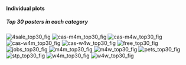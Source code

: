 <h4>Individual plots</h4>

<h5>Top 30 posters in each category</h5>

![4sale_top30_fig](https://github.com/markedwinharvey/cl_scraper/blob/master/data/figs/indiv/4sale_top30_fig.png)
![cas-m4m_top30_fig](https://github.com/markedwinharvey/cl_scraper/blob/master/data/figs/indiv/cas-m4m_top30_fig.png)
![cas-m4w_top30_fig](https://github.com/markedwinharvey/cl_scraper/blob/master/data/figs/indiv/cas-m4w_top30_fig.png)
![cas-w4m_top30_fig](https://github.com/markedwinharvey/cl_scraper/blob/master/data/figs/indiv/cas-w4m_top30_fig.png)
![cas-w4w_top30_fig](https://github.com/markedwinharvey/cl_scraper/blob/master/data/figs/indiv/cas-w4w_top30_fig.png)
![free_top30_fig](https://github.com/markedwinharvey/cl_scraper/blob/master/data/figs/indiv/free_top30_fig.png)
![jobs_top30_fig](https://github.com/markedwinharvey/cl_scraper/blob/master/data/figs/indiv/jobs_top30_fig.png)
![m4m_top30_fig](https://github.com/markedwinharvey/cl_scraper/blob/master/data/figs/indiv/m4m_top30_fig.png)
![m4w_top30_fig](https://github.com/markedwinharvey/cl_scraper/blob/master/data/figs/indiv/m4w_top30_fig.png)
![pets_top30_fig](https://github.com/markedwinharvey/cl_scraper/blob/master/data/figs/indiv/pets_top30_fig.png)
![stp_top30_fig](https://github.com/markedwinharvey/cl_scraper/blob/master/data/figs/indiv/stp_top30_fig.png)
![w4m_top30_fig](https://github.com/markedwinharvey/cl_scraper/blob/master/data/figs/indiv/w4m_top30_fig.png)
![w4w_top30_fig](https://github.com/markedwinharvey/cl_scraper/blob/master/data/figs/indiv/w4w_top30_fig.png)
